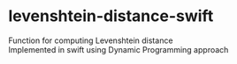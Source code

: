 # levenshtein-distance-swift
Function for computing Levenshtein distance\
Implemented in swift using Dynamic Programming approach
